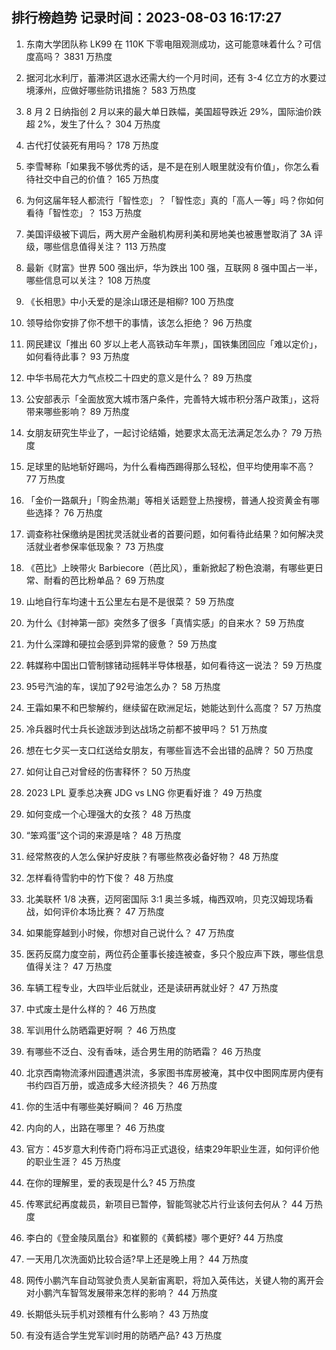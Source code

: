 
## 排行榜趋势 记录时间：2023-08-03 16:17:27
  
  1. 东南大学团队称 LK99 在 110K 下零电阻观测成功，这可能意味着什么？可信度高吗？ 3831 万热度
    
  2. 据河北水利厅，蓄滞洪区退水还需大约一个月时间，还有 3-4 亿立方的水要过境涿州，应做好哪些防讯措施？ 583 万热度
    
  3. 8 月 2 日纳指创 2 月以来的最大单日跌幅，美国超导跌近 29%，国际油价跌超 2%，发生了什么？ 304 万热度
    
  4. 古代打仗装死有用吗？ 178 万热度
    
  5. 李雪琴称「如果我不够优秀的话，是不是在别人眼里就没有价值」，你怎么看待社交中自己的价值？ 165 万热度
    
  6. 为何这届年轻人都流行「智性恋」？「智性恋」真的「高人一等」吗？你如何看待「智性恋」？ 153 万热度
    
  7. 美国评级被下调后，两大房产金融机构房利美和房地美也被惠誉取消了 3A 评级，哪些信息值得关注？ 113 万热度
    
  8. 最新《财富》世界 500 强出炉，华为跌出 100 强，互联网 8 强中国占一半，哪些信息可以关注？ 108 万热度
    
  9. 《长相思》中小夭爱的是涂山璟还是相柳? 100 万热度
    
  10. 领导给你安排了你不想干的事情，该怎么拒绝？ 96 万热度
    
  11. 网民建议「推出 60 岁以上老人高铁动车年票」，国铁集团回应「难以定价」，如何看待此事？ 93 万热度
    
  12. 中华书局花大力气点校二十四史的意义是什么？ 89 万热度
    
  13. 公安部表示「全面放宽大城市落户条件，完善特大城市积分落户政策」，这将带来哪些影响？ 89 万热度
    
  14. 女朋友研究生毕业了，一起讨论结婚，她要求太高无法满足怎么办？ 79 万热度
    
  15. 足球里的贴地斩好踢吗，为什么看梅西踢得那么轻松，但平均使用率不高？ 77 万热度
    
  16. 「金价一路飙升」「购金热潮」等相关话题登上热搜榜，普通人投资黄金有哪些选择？ 76 万热度
    
  17. 调查称社保缴纳是困扰灵活就业者的首要问题，如何看待此结果？如何解决灵活就业者参保率低现象？ 73 万热度
    
  18. 《芭比》上映带火 Barbiecore（芭比风），重新掀起了粉色浪潮，有哪些更日常、耐看的芭比粉单品？ 69 万热度
    
  19. 山地自行车均速十五公里左右是不是很菜？ 59 万热度
    
  20. 为什么《封神第一部》突然多了很多「真情实感」的自来水？ 59 万热度
    
  21. 为什么深蹲和硬拉会感到异常的疲惫？ 59 万热度
    
  22. 韩媒称中国出口管制镓锗动摇韩半导体根基，如何看待这一说法？ 59 万热度
    
  23. 95号汽油的车，误加了92号油怎么办？ 58 万热度
    
  24. 王霜如果不和巴黎解约，继续留在欧洲足坛，她能达到什么高度？ 57 万热度
    
  25. 冷兵器时代士兵长途跋涉到达战场之前都不披甲吗？ 51 万热度
    
  26. 想在七夕买一支口红送给女朋友，有哪些盲选不会出错的品牌？ 50 万热度
    
  27. 如何让自己对曾经的伤害释怀？ 50 万热度
    
  28. 2023 LPL 夏季总决赛 JDG vs LNG 你更看好谁？ 49 万热度
    
  29. 如何变成一个心理强大的女孩？ 48 万热度
    
  30. “笨鸡蛋”这个词的来源是啥？ 48 万热度
    
  31. 经常熬夜的人怎么保护好皮肤？有哪些熬夜必备好物？ 48 万热度
    
  32. 怎样看待雪豹中的竹下俊？ 48 万热度
    
  33. 北美联杯 1/8 决赛，迈阿密国际 3:1 奥兰多城，梅西双响，贝克汉姆现场看战，如何评价本场比赛？ 47 万热度
    
  34. 如果能穿越到小时候，你想对自己说什么？ 47 万热度
    
  35. 医药反腐力度空前，两位药企董事长接连被查，多只个股应声下跌，哪些信息值得关注？ 47 万热度
    
  36. 车辆工程专业，大四毕业后就业，还是读研再就业好？ 47 万热度
    
  37. 中式废土是什么样的？ 46 万热度
    
  38. 军训用什么防晒霜更好啊 ？ 46 万热度
    
  39. 有哪些不泛白、没有香味，适合男生用的防晒霜？ 46 万热度
    
  40. 北京西南物流涿州园遭遇洪流，多家图书库房被淹，其中仅中图网库房内便有书约四百万册，或造成多大经济损失？ 46 万热度
    
  41. 你的生活中有哪些美好瞬间？ 46 万热度
    
  42. 内向的人，出路在哪里？ 46 万热度
    
  43. 官方：45岁意大利传奇门将布冯正式退役，结束29年职业生涯，如何评价他的职业生涯？ 45 万热度
    
  44. 在你的理解里，爱的表现是什么? 45 万热度
    
  45. 传寒武纪再度裁员，新项目已暂停，智能驾驶芯片行业该何去何从？ 44 万热度
    
  46. 李白的《登金陵凤凰台》和崔颢的《黄鹤楼》哪个更好? 44 万热度
    
  47. 一天用几次洗面奶比较合适?早上还是晚上用？ 44 万热度
    
  48. 网传小鹏汽车自动驾驶负责人吴新宙离职，将加入英伟达，关键人物的离开会对小鹏汽车智驾发展带来怎样的影响？ 44 万热度
    
  49. 长期低头玩手机对颈椎有什么影响？ 43 万热度
    
  50. 有没有适合学生党军训时用的防晒产品? 43 万热度
    